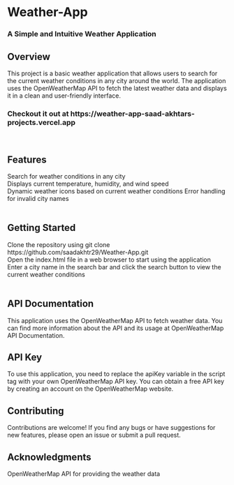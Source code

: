 # Weather-App
<h3>A Simple and Intuitive Weather Application</h3>
<h2>Overview</h2>
This project is a basic weather application that allows users to search for the current weather conditions in any city around the world. The application uses the OpenWeatherMap API to fetch the latest weather data and displays it in a clean and user-friendly interface.
<br>
<h3>Checkout it out at https://weather-app-saad-akhtars-projects.vercel.app</h3>
<br>
<h2>Features</h2>
Search for weather conditions in any city<br>
Displays current temperature, humidity, and wind speed<br>
Dynamic weather icons based on current weather conditions
Error handling for invalid city names<br><br>
<h2>Getting Started</h2>
Clone the repository using git clone https://github.com/saadakhtr29/Weather-App.git<br>
Open the index.html file in a web browser to start using the application<br>
Enter a city name in the search bar and click the search button to view the current weather conditions<br>
<br>
<h2>API Documentation</h2>
This application uses the OpenWeatherMap API to fetch weather data. You can find more information about the API and its usage at OpenWeatherMap API Documentation.

<h2>API Key</h2>
To use this application, you need to replace the apiKey variable in the script tag with your own OpenWeatherMap API key. You can obtain a free API key by creating an account on the OpenWeatherMap website.

<h2>Contributing</h2>
Contributions are welcome! If you find any bugs or have suggestions for new features, please open an issue or submit a pull request.


<h2>Acknowledgments</h2>
OpenWeatherMap API for providing the weather data


